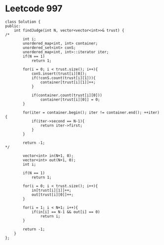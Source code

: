 # Leetcode 997
    class Solution {
    public:
        int findJudge(int N, vector<vector<int>>& trust) {
    /*
            int i;
            unordered_map<int, int> container;
            unordered_set<int> conS;
            unordered_map<int, int>::iterator iter;        
            if(N == 1)
                return 1;

            for(i = 0; i < trust.size(); i++){
                conS.insert(trust[i][0]);
                if(!conS.count(trust[i][1])){
                    container[trust[i][1]]++;
                }

                if(container.count(trust[i][0]))
                    container[trust[i][0]] = 0;
            }

            for(iter = container.begin(); iter != container.end(); ++iter){
                if(iter->second == N-1){
                    return iter->first;
                }
            }

            return -1;
    */

            vector<int> in(N+1, 0);
            vector<int> out(N+1, 0);
            int i;

            if(N == 1)
                return 1;

            for(i = 0; i < trust.size(); i++){
                in[trust[i][1]]++;
                out[trust[i][0]]++;
            }

            for(i = 1; i < N+1; i++){
                if(in[i] == N-1 && out[i] == 0)
                    return i;
            }

            return -1;
        }
    };

